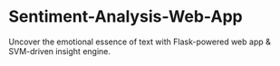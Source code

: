 # Sentiment-Analysis-Web-App
Uncover the emotional essence of text with Flask-powered web app &amp; SVM-driven insight engine.
